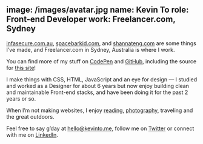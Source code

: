 image: /images/avatar.jpg
name: Kevin To
role: Front-end Developer
work: Freelancer.com, Sydney
---

[infasecure.com.au](http://infasecure.com.au/), [spacebarkid.com](http://spacebarkid.com/), and [shannateng.com](http://shannateng.com/) are some things I’ve made, and Freelancer.com in Sydney, Australia is where I work.

You can find more of my stuff on [CodePen](https://codepen.io/qkevinto/) and [GitHub](https://github.com/qkevinto/), including the source for [this site](https://github.com/qkevinto/kto)!

I make things with CSS, HTML, JavaScript and an eye for design &mdash; I studied and worked as a Designer for about 6 years but now enjoy building clean and maintainable Front-end stacks, and have been doing it for the past 2 years or so.

When I’m not making websites, I enjoy [reading](https://getpocket.com/@kevinto), [photography](https://500px.com/kevinto), traveling and the great outdoors.

Feel free to say g’day at [hello@kevinto.me](mailto:hello@kevinto.me), follow me on [Twitter](https://twitter.com/qkevinto) or connect with me on [LinkedIn](https://au.linkedin.com/in/qkevinto).
